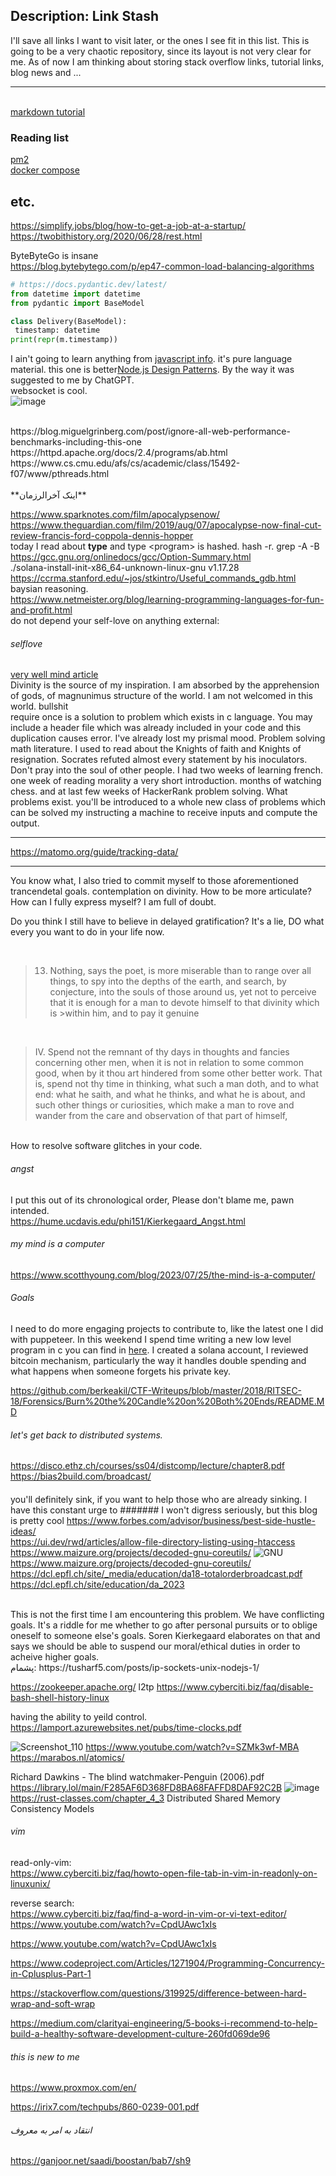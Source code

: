 ## Description: Link Stash
I'll save all links I want to visit later, or the ones I see fit in this list.
This is going to be a very chaotic repository, since its layout is not very clear for me. As of now I am thinking about storing stack overflow links, tutorial links, blog news and ...

---
 []()<br />
[markdown tutorial](https://www.markdowntutorial.com)<br />



### Reading list

 [pm2](https://pm2.keymetrics.io/docs/usage/cluster-mode/)<br />
 [docker compose]( https://docs.docker.com/compose/)<br />
## etc.

https://simplify.jobs/blog/how-to-get-a-job-at-a-startup/<br />
https://twobithistory.org/2020/06/28/rest.html<br />

ByteByteGo is insane<br />
https://blog.bytebytego.com/p/ep47-common-load-balancing-algorithms<br />

```python
# https://docs.pydantic.dev/latest/
from datetime import datetime
from pydantic import BaseModel

class Delivery(BaseModel):
 timestamp: datetime
print(repr(m.timestamp))
```
I ain't going to learn anything from [javascript info](https://javascript.info/date). it's pure language material. this one is better[Node.js Design Patterns](https://www.amazon.com/Node-js-Design-Patterns-techniques-applications/dp/1783287314). By the way it was suggested to me by ChatGPT.<br/>
websocket is cool.<br>
![image](https://github.com/arashatt/link-stash/assets/55944526/645a3786-3a39-4105-8b05-ac88df4e2d4d)<br>


<br/>
https://blog.miguelgrinberg.com/post/ignore-all-web-performance-benchmarks-including-this-one<br>
https://httpd.apache.org/docs/2.4/programs/ab.html<br>
https://www.cs.cmu.edu/afs/cs/academic/class/15492-f07/www/pthreads.html <br>
<br/>
**اینک آخرالرزمان**


https://www.sparknotes.com/film/apocalypsenow/
<br/>
https://www.theguardian.com/film/2019/aug/07/apocalypse-now-final-cut-review-francis-ford-coppola-dennis-hopper
<br/>
today I read about **type** and type \<program\> is hashed. hash -r. 
grep -A -B
<br/>
https://gcc.gnu.org/onlinedocs/gcc/Option-Summary.html
<br/>
./solana-install-init-x86_64-unknown-linux-gnu v1.17.28
<br/>
https://ccrma.stanford.edu/~jos/stkintro/Useful_commands_gdb.html
<br/>
baysian reasoning.
<br/>
https://www.netmeister.org/blog/learning-programming-languages-for-fun-and-profit.html
<br/>
do not depend your self-love on anything external:
<br/>
###### selflove
[very well mind article](https://www.verywellmind.com/ways-to-practice-self-love-5667417)
<br/>
Divinity is the source of my inspiration. I am absorbed by the apprehension of gods, of magnunimus structure of the world.
I am not welcomed in this world.
bullshit
<br/>
require once is a solution to problem which exists in c language. You may include a header file which was already included in your code and this duplication causes error.
I've already lost my prismal mood. Problem solving math literature. 
I used to read about the Knights of faith and Knights of resignation. Socrates refuted almost every statement by his inoculators.
Don't pray into the soul of other people.
I had two weeks of learning french.
one week of reading morality a very short introduction. months of watching chess. and at last few weeks of HackerRank problem solving. 
What problems exist. you'll be introduced to a whole new class of problems which can be solved my instructing a machine to receive inputs and compute the output.

---------
https://matomo.org/guide/tracking-data/

---------

You know what, I also tried to commit myself to those aforementioned trancendetal goals. contemplation on divinity.
How to be more articulate? How can I fully express myself? I am full of doubt.

Do you think I still have to believe in delayed gratification? It's a lie, DO what every you want to do in your life now.

<br/>

>13. Nothing, says the poet, is more miserable than to range over all things, to spy into the depths of the earth, and search, by conjecture, into the souls of those around us, yet not to perceive that it is enough for a man to devote himself to that divinity which is >within him, and to pay it genuine

<br/>

>IV. Spend not the remnant of thy days in thoughts and fancies concerning other men, when it is not in relation to some common good, when by it thou art hindered from some other better work. That is, spend not thy time in thinking, what such a man doth, and to what end: what he saith, and what he thinks, and what he is about, and such other things or curiosities, which make a man to rove and wander from the care and observation of that part of himself,

<br/>
How to resolve software glitches in your code.
<br/>

###### angst
I put this out of its chronological order, Please don't blame me, pawn intended.
<br/>
https://hume.ucdavis.edu/phi151/Kierkegaard_Angst.html

###### my mind is a computer
https://www.scotthyoung.com/blog/2023/07/25/the-mind-is-a-computer/
###### Goals
I need to do more engaging projects to contribute to, like the latest one I did with puppeteer. In this weekend I spend time writing a new low level program in c you can find in [here](https://github.com/arashatt/cat).
I created a solana account, I reviewed bitcoin mechanism, particularly the way it handles double spending and what happens when someone forgets his private key.

https://github.com/berkeakil/CTF-Writeups/blob/master/2018/RITSEC-18/Forensics/Burn%20the%20Candle%20on%20Both%20Ends/README.MD
###### let's get back to distributed systems.
https://disco.ethz.ch/courses/ss04/distcomp/lecture/chapter8.pdf
<br/>
https://bias2build.com/broadcast/

####
you'll definitely sink, if you want to help those who are already sinking.
I have this constant urge to 
####### I won't digress seriously, but this blog is pretty cool
https://www.forbes.com/advisor/business/best-side-hustle-ideas/
<br/>
https://ui.dev/rwd/articles/allow-file-directory-listing-using-htaccess
<br/>
https://www.maizure.org/projects/decoded-gnu-coreutils/
![GNU](https://github.com/arashatt/link-stash/assets/55944526/102786ec-b3a3-452f-8a4a-cc24faa5ff80)
<br/>
https://www.maizure.org/projects/decoded-gnu-coreutils/
<br/>
https://dcl.epfl.ch/site/_media/education/da18-totalorderbroadcast.pdf
<br/>
https://dcl.epfl.ch/site/education/da_2023

<br/>
This is not the first time I am encountering this problem.
We have conflicting goals. It's a riddle for me whether to go after personal pursuits or to oblige oneself to someone else's goals.
Soren Kierkegaard elaborates on that and says we should be able to suspend our moral/ethical duties in order to acheive higher goals.
<br/>
پشمام: https://tusharf5.com/posts/ip-sockets-unix-nodejs-1/
<br/>

https://zookeeper.apache.org/
l2tp
https://www.cyberciti.biz/faq/disable-bash-shell-history-linux

having the ability to yeild control.
https://lamport.azurewebsites.net/pubs/time-clocks.pdf


![Screenshot_110](https://github.com/arashatt/link-stash/assets/55944526/b71b9be9-8662-4663-afd8-e5ac9d3b6e89)
https://www.youtube.com/watch?v=SZMk3wf-MBA
https://marabos.nl/atomics/


Richard Dawkins - The blind watchmaker-Penguin (2006).pdf
https://library.lol/main/F285AF6D368FD8BA68FAFFD8DAF92C2B
![image](https://rust-classes.com/img/ferris_organizing.webp)
https://rust-classes.com/chapter_4_3
Distributed Shared Memory Consistency Models

###### vim
read-only-vim:<br/>
https://www.cyberciti.biz/faq/howto-open-file-tab-in-vim-in-readonly-on-linuxunix/

reverse search:<br/>
https://www.cyberciti.biz/faq/find-a-word-in-vim-or-vi-text-editor/
https://www.youtube.com/watch?v=CpdUAwc1xIs

https://www.youtube.com/watch?v=CpdUAwc1xIs



https://www.codeproject.com/Articles/1271904/Programming-Concurrency-in-Cplusplus-Part-1

https://stackoverflow.com/questions/319925/difference-between-hard-wrap-and-soft-wrap

https://medium.com/clarityai-engineering/5-books-i-recommend-to-help-build-a-healthy-software-development-culture-260fd069de96

###### this is new to me
https://www.proxmox.com/en/

https://irix7.com/techpubs/860-0239-001.pdf

###### انتقاد به امر به معروف 
https://ganjoor.net/saadi/boostan/bab7/sh9
